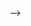 <!-- ---

layout: ribbon

style: |

    #Cover h2 {
        margin:30px 0 0;
        color:#FFF;
        text-align:center;
        font-size:70px;
        }
    #Cover p {
        margin:10px 0 0;
        text-align:center;
        color:#FFF;
        font-style:italic;
        font-size:20px;
        }
        #Cover p a {
            color:#FFF;
            }
    #Picture h2 {
        color:#FFF;
        }
    #SeeMore h2 {
        font-size:100px
        }
    #SeeMore img {
        width:0.72em;
        height:0.72em;
        }
---

# IoT Workshop
 
 IoT solutions on Azure
 
 Excersises


![](pictures/cover.jpg)


## I:🌸 Create IoT Hub
1. Go to Azure Portal
2. Create IoT Hub
    - preferable S1 tier
    - 1 unit
    - 4 partitions
3. Create device
    - IoT Devices -> New 
    - with symetric key
4. Go to your device and open connection strings, we will need it later
    - IoT Devices -> your device -> Primary Connection String

## I:🌸 VS Code for IoT Hub
5. In VS Code call *Command Palette* and call *Azure: Sign in*
6. In Explorer at the bottom go to *Azure IoT Hub*
    - select *More actions...*
    - *Select IoT Hub*
7. Select Devices
    - select your device
    - *Start monitoring build-in endpoints*
    - observe messages in Output window

## I:🌸 VS Code Simulate device
8. Select Devices
    - select your device
    - *Send D2C Messages*
    - set your text and send
9. While sending look into Output windows

## II:🏵️ Arduino fun
10. Create new project 
    - Shift + Ctrl + P => Command Palette
    - Azure IoT Device Workbench: Create Project... 
    - choose project name
    - close all instances of VS Code
    - open again ale wait about minute

## II:🏵️ Arduino fun
11. Go to [documentation](https://microsoft.github.io/azure-iot-developer-kit/docs/apis/hts221/) and choose what you want to code
    - LED [blog](https://www.programistkaikot.pl/2020/01/mxchip-zabawy-dioda.html)
    - Buttons [blog](https://www.programistkaikot.pl/2020/01/mxchip-obsuga-przyciskow-uzytkownika.html)
    - Oled [blog](https://www.programistkaikot.pl/2020/01/mxchip-oled-display.html)
    - Humidity & Temperatur [blog](https://www.programistkaikot.pl/2020/02/mxchip-czujnik-wilgotnosci-powietrza.html)
    - Audio 

## III:💮 IoT DevKit
12. Update firmware
    - [Firmware link](https://bit.ly/2riKrLw){:target="_blank"}; [Firmware updating instruction](https://bit.ly/34Pug60){:target="_blank"}
    - Drag and Drop downloaded packege in Windows Explorer
13. Set WIFI connection - Access Point mode
    - => **Hold B, press Reset** - still holding B just press and release Reset still holding B, **release B**
14. Connect to you DevKit access point
15. Configure WIFI at 192.168.0.1        
16. See sensors reading => Press B

## IV:🌹 Getting started 
17. [Upload getting started program](https://aka.ms/devkit/prod/getstarted/latest){:target="_blank"}  [Solution link](https://docs.microsoft.com/en-us/samples/azure-samples/mxchip-iot-devkit-get-started/sample/){:target="_blank"}
18. Configure getting started
	- => **Hold B, press Reset** - still holding B just press and release Reset still holding B,
    - => **release B**
19. Connect to you DevKit access point
20. Configure at 192.168.0.1
    - set WIFI
    - set connection string from recent demo        
	- restart device

## IV:🌹 Getting started - Cold Path
21. Go to Azure portal
	- go to Message routing
	- *Add*
    - on Add Route page *Add endpoint*, storage
    - fill name, choose frequency, choose JSON and *pick container*
    - create or choose storage account and container
22. Check storage
    - body is encripted with Base64

## V:🌺 Hot Path


<!-- ## V: IoT Central
1. Create your own IoT Central application on [Solution page](https://aka.ms/iotcentral){:target="_blank"}
2. Upload [MXChipa current release](https://aka.ms/iotcentral-docs-MXChip-releases){:target="_blank"}
13. Add new device 
    - Devices > + > Real
    - set Device Name

## V: IoT Central - configure device
1. Open your device configuration
    - Devices > your device 
    - *Connect* in right upper corner - leave it open
2. Configure device
    - restart device
    - **press A and B** right after restart at the same time
    - connect to access point 
    - open 192.168.0.1 and set all needed informations from point 2 and device display
    - reboot device

## V: IoT Central - what we can do

1. Update settings: – Fan – Voltage 
2. Call commands: - Echo - Countdown
3. Shake
4. Dashboard
5. Measurements -->

<!-- 
## Plain Text on Your Slides

Lorem ipsum dolor sit amet, consectetur [adipisicing](#all-kind-of-lists) elit, sed do eiusmod tempor incididunt ut labore et dolore magna aliqua. Ut enim ad minim veniam, *quis nostrud* exercitation ullamco laboris **nisi ut aliquip** ex ea commodo consequat. Duis aute irure <i>dolor</i> in reprehenderit in voluptate velit esse cillum <b>dolore</b> eu fugiat nulla pariatur. Excepteur sint occaecat cupidatat non proident, sunt in `<culpa>` qui officia deserunt mollit anim id est laborum.
 
{:.note}
Shower ['ʃəuə] noun. A person or thing that shows. 

## All Kind of Lists

1. Simple lists are marked with bullets
2. Ordered lists begin with a number
3. You can even nest lists one inside another
    - Or mix their types
    - But do not go too far
    - Otherwise audience will be bored
4. Look, seven rows exactly!

## Serious Citations

<figure markdown="1">

> Lorem ipsum dolor sit amet, consectetur adipisicing elit, sed do eiusmod tempor incididunt ut labore et dolore magna aliqua. Ut enim ad minim veniam, quis nostrud exercitation ullamco laboris nisi ut aliquip ex ea commodo consequat. Duis aute irure dolor in reprehenderit in voluptate velit esse cillum dolore eu fugiat nulla pariatur. Excepteur sint occaecat cupidatat non proident, sunt in culpa qui officia.

<figcaption>Marcus Tullius Cicero</figcaption>
</figure>

## Code Samples

    <!DOCTYPE html>
    <html lang="en">
    <mark><head></mark> <mark class="comment">< !--Comment-- ></mark>
        <title>Shower</title>
        <meta charset="<mark class="important">UTF-8</mark>">
        <link rel="stylesheet" href="screen.css">
    <mark></head></mark>

## Even Tables

|  Locavore      | Umami       | Helvetica | Vegan     |
+----------------|-------------|-----------|-----------+
|* Fingerstache *| Kale        | Chips     | Keytar    |
|* Sriracha     *| Gluten-free | Ennui     | Keffiyeh  |
|* Thundercats  *| Jean        | Shorts    | Biodiesel |
|* Terry        *| Richardson  | Swag      | Blog      |

It’s good to have information organized.

## Pictures
{:.cover #Picture}

![](pictures/picture.jpg)

## **You can even shout this way**

## Inner Navigation

1. Lets you reveal list items one by one
2. …To keep some key points
3. …In secret from audience
4. …But it will work only once
5. …Nobody wants to see the same joke twice

## ![](http://shwr.me/pictures/logo.svg) [See more on GitHub](https://github.com/shower/shower/)
{:.shout #SeeMore} --> -->
